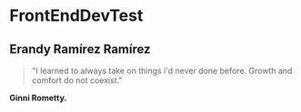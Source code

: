 # FrontEndDevTest


## Erandy Ramírez Ramírez


>  "I learned to always take on things i'd never done before. Growth and comfort do not coexist."

   **Ginni Rometty.**
